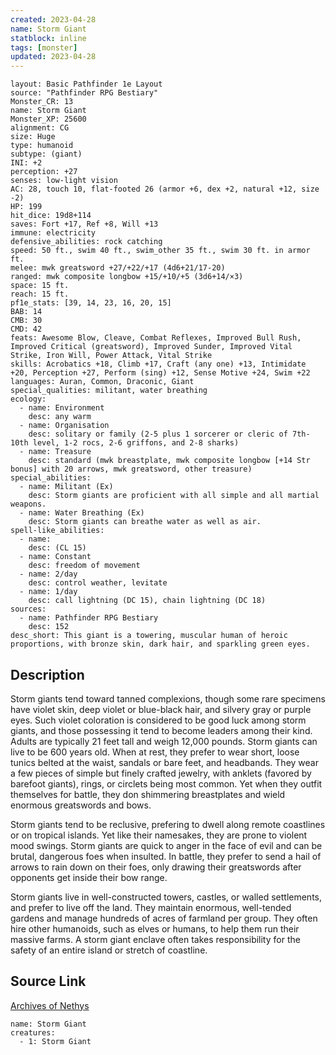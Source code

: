 ```yaml
---
created: 2023-04-28
name: Storm Giant
statblock: inline
tags: [monster]
updated: 2023-04-28
---
```

```statblock
layout: Basic Pathfinder 1e Layout
source: "Pathfinder RPG Bestiary"
Monster_CR: 13
name: Storm Giant
Monster_XP: 25600
alignment: CG
size: Huge
type: humanoid
subtype: (giant)
INI: +2
perception: +27
senses: low-light vision
AC: 28, touch 10, flat-footed 26 (armor +6, dex +2, natural +12, size -2)
HP: 199
hit_dice: 19d8+114
saves: Fort +17, Ref +8, Will +13
immune: electricity
defensive_abilities: rock catching
speed: 50 ft., swim 40 ft., swim_other 35 ft., swim 30 ft. in armor ft.
melee: mwk greatsword +27/+22/+17 (4d6+21/17-20)
ranged: mwk composite longbow +15/+10/+5 (3d6+14/×3)
space: 15 ft.
reach: 15 ft.
pf1e_stats: [39, 14, 23, 16, 20, 15]
BAB: 14
CMB: 30
CMD: 42
feats: Awesome Blow, Cleave, Combat Reflexes, Improved Bull Rush, Improved Critical (greatsword), Improved Sunder, Improved Vital Strike, Iron Will, Power Attack, Vital Strike
skills: Acrobatics +18, Climb +17, Craft (any one) +13, Intimidate +20, Perception +27, Perform (sing) +12, Sense Motive +24, Swim +22
languages: Auran, Common, Draconic, Giant
special_qualities: militant, water breathing
ecology:
  - name: Environment
    desc: any warm
  - name: Organisation
    desc: solitary or family (2-5 plus 1 sorcerer or cleric of 7th-10th level, 1-2 rocs, 2-6 griffons, and 2-8 sharks)
  - name: Treasure
    desc: standard (mwk breastplate, mwk composite longbow [+14 Str bonus] with 20 arrows, mwk greatsword, other treasure)
special_abilities:
  - name: Militant (Ex)
    desc: Storm giants are proficient with all simple and all martial weapons.
  - name: Water Breathing (Ex)
    desc: Storm giants can breathe water as well as air.
spell-like_abilities:
  - name:
    desc: (CL 15)
  - name: Constant
    desc: freedom of movement
  - name: 2/day
    desc: control weather, levitate
  - name: 1/day
    desc: call lightning (DC 15), chain lightning (DC 18)
sources:
  - name: Pathfinder RPG Bestiary
    desc: 152
desc_short: This giant is a towering, muscular human of heroic proportions, with bronze skin, dark hair, and sparkling green eyes.
```
## Description
Storm giants tend toward tanned complexions, though some rare specimens have violet skin, deep violet or blue-black hair, and silvery gray or purple eyes. Such violet coloration is considered to be good luck among storm giants, and those possessing it tend to become leaders among their kind. Adults are typically 21 feet tall and weigh 12,000 pounds. Storm giants can live to be 600 years old. When at rest, they prefer to wear short, loose tunics belted at the waist, sandals or bare feet, and headbands. They wear a few pieces of simple but finely crafted jewelry, with anklets (favored by barefoot giants), rings, or circlets being most common. Yet when they outfit themselves for battle, they don shimmering breastplates and wield enormous greatswords and bows.

Storm giants tend to be reclusive, prefering to dwell along remote coastlines or on tropical islands. Yet like their namesakes, they are prone to violent mood swings. Storm giants are quick to anger in the face of evil and can be brutal, dangerous foes when insulted. In battle, they prefer to send a hail of arrows to rain down on their foes, only drawing their greatswords after opponents get inside their bow range.

Storm giants live in well-constructed towers, castles, or walled settlements, and prefer to live off the land. They maintain enormous, well-tended gardens and manage hundreds of acres of farmland per group. They often hire other humanoids, such as elves or humans, to help them run their massive farms. A storm giant enclave often takes responsibility for the safety of an entire island or stretch of coastline.
## Source Link
[Archives of Nethys](https://aonprd.com/MonsterDisplay.aspx?ItemName=Storm%20Giant)
```encounter-table
name: Storm Giant
creatures:
  - 1: Storm Giant
```
